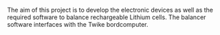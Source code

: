 The aim of this project is to develop the electronic devices as well as the required software to balance rechargeable Lithium cells. The balancer software interfaces with the Twike bordcomputer.